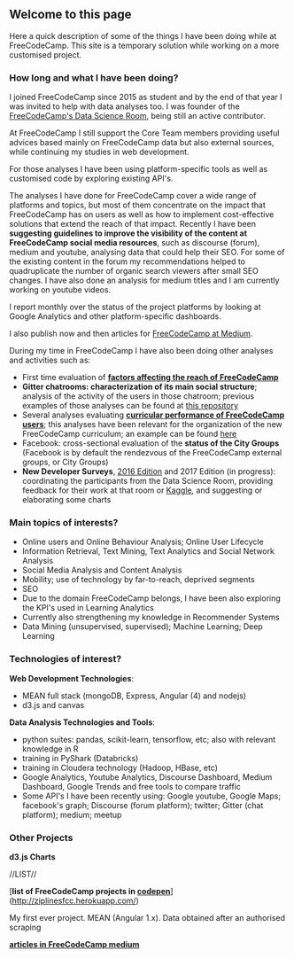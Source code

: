 ## Welcome to this page

Here a quick description of some of the things I have been doing while at FreeCodeCamp. This site is a temporary solution while working on a more customised project.

### How long and what I have been doing?

I joined FreeCodeCamp since 2015 as student and by the end of that year I was invited to help with data analyses too. I was founder of the [FreeCodeCamp's Data Science Room](gitter.im/FreeCodeCamp/DataScience), being still an active contributor.

At FreeCodeCamp I still support the Core Team members providing useful advices based mainly on FreeCodeCamp data but also external sources, while continuing my studies in web development.

For those analyses I have been using platform-specific tools as well as customised code by exploring existing API's.

The analyses I have done for FreeCodeCamp cover a wide range of platforms and topics, but most of them concentrate on the impact that FreeCodeCamp has on users as well as how to implement cost-effective solutions that extend the reach of that impact. Recently I have been **suggesting guidelines to improve the visibility of the content at FreeCodeCamp social media resources**, such as discourse (forum), medium and youtube, analysing data that could help their SEO. For some of the existing content in the forum my recommendations helped to quadruplicate the number of organic search viewers after small SEO changes. I have also done an analysis for medium titles and I am currently working on youtube videos. 

I report monthly over the status of the project platforms by looking at Google Analytics and other platform-specific dashboards.

I also publish now and then articles for [FreeCodeCamp at Medium](https://medium.freecodecamp.com/).

During my time in FreeCodeCamp I have also been doing other analyses and activities such as:

- First time evaluation of [**factors affecting the reach of FreeCodeCamp**](https://medium.freecodecamp.com/english-size-connectivity-and-campsites-factors-driving-the-use-of-free-code-camp-worldwide-3c9d4e2b8c17)
- **Gitter chatrooms: characterization of its main social structure**; analysis of the activity of the users in those chatroom; previous examples of those analyses can be found at [this repository](https://github.com/evaristoc/fccgitterDataScience)
- Several analyses evaluating [**curricular performance of FreeCodeCamp users**](https://medium.freecodecamp.com/algorithms-the-good-the-bad-and-the-ugly-e63db0a9cfb3); this analyses have been relevant for the organization of the new FreeCodeCamp curriculum; an example can be found [here](https://github.com/freeCodeCamp/CurriculumExpansion/issues/89#issuecomment-269218703)
- Facebook: cross-sectional evaluation of the **status of the City Groups** (Facebook is by default the rendezvous of the FreeCodeCamp external groups, or City Groups)
- **New Developer Surveys**, [2016 Edition](https://github.com/freeCodeCamp/2016-new-coder-survey) and 2017 Edition (in progress): coordinating the participants from the Data Science Room, providing feedback for their work at that room or [Kaggle](https://www.kaggle.com/freecodecamp/2016-new-coder-survey-), and suggesting or elaborating some charts


### Main topics of interests?

- Online users and Online Behaviour Analysis; Online User Lifecycle
- Information Retrieval, Text Mining, Text Analytics and Social Network Analysis
- Social Media Analysis and Content Analysis
- Mobility; use of technology by far-to-reach, deprived segments
- SEO
- Due to the domain FreeCodeCamp belongs, I have been also exploring the KPI's used in Learning Analytics
- Currently also strengthening my knowledge in Recommender Systems
- Data Mining (unsupervised, supervised); Machine Learning; Deep Learning

### Technologies of interest?

**Web Development Technologies**:

- MEAN full stack (mongoDB, Express, Angular (4) and nodejs)
- d3.js and canvas

**Data Analysis Technologies and Tools**:

- python suites: pandas, scikit-learn, tensorflow, etc; also with relevant knowledge in R
- training in PyShark (Databricks)
- training in Cloudera technology (Hadoop, HBase, etc)
- Google Analytics, Youtube Analytics, Discourse Dashboard, Medium Dashboard, Google Trends and free tools to compare traffic
- Some API's I have been recently using: Google youtube, Google Maps; facebook's graph; Discourse (forum platform); twitter; Gitter (chat platform); medium; meetup

### Other Projects

**d3.js Charts**

//LIST//

[**list of FreeCodeCamp projects in [codepen](codepen.io)**](http://ziplinesfcc.herokuapp.com/)

My first ever project. MEAN (Angular 1.x). Data obtained after an authorised scraping

[**articles in FreeCodeCamp medium**](https://medium.com/@ecccs_FCC)
